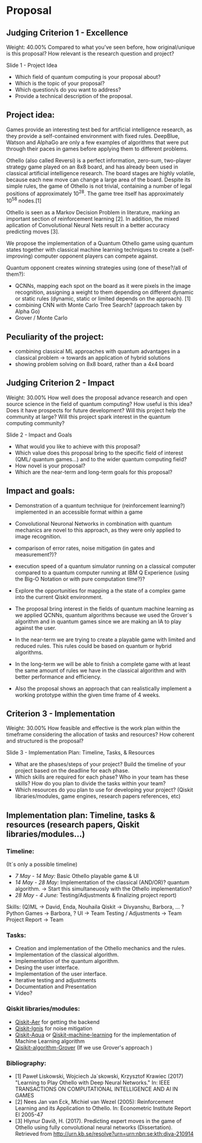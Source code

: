 # Proposal


## Judging Criterion 1 - Excellence
Weight: 40.00%
Compared to what you’ve seen before, how original/unique is this proposal? 
How relevant is the research question and project?

Slide 1 - Project Idea
- Which field of quantum computing is your proposal about? 
- Which is the topic of your proposal? 
- Which question/s do you want to address? 
- Provide a technical description of the proposal. 

## Project idea:
Games provide an interesting test bed for artificial intelligence research, as they provide a self-contained environment with fixed rules. DeepBlue, Watson and AlphaGo are only a few examples of algorithms that were put through their paces in games before applying them to different problems.

Othello (also called Reversi) is a perfect information, zero-sum, two-player strategy game played on an 8x8 board, and has already been used in classical artificial intelligence research. The board stages are highly volatile, because each new move can change a large area of the board. Despite its simple rules, the game of Othello is not trivial, containing a number of legal positions of approximately 10<sup>28</sup>. The game tree itself has approximately 10<sup>58</sup> nodes.[1]

Othello is seen as a Markov Decision Problem in literature, marking an important section of reinforcement learning [2]. In addition, the mixed aplication of Convolutional Neural Nets result in a better accuracy predicting moves [3].

We propose the implementation of a Quantum Othello game using quantum states together with classical machine learning techniques to create a (self-improving) computer opponent players can compete against.

Quantum opponent creates winning strategies using (one of these?/all of them?):
- QCNNs, mapping each spot on the board as it were pixels in the image recognition, assigning a weight to them depending on different dynamic or static rules (dynamic, static or limited depends on the approach). [1]
- combining CNN with Monte Carlo Tree Search? (approach taken by Alpha Go)
- Grover / Monte Carlo


## Peculiarity of the project:
- combining classical ML approaches with quantum advantages in a classical problem -> towards an application of hybrid solutions
- showing problem solving on 8x8 board, rather than a 4x4 board



## Judging Criterion 2 - Impact
Weight: 30.00%
How well does the proposal advance research and open source science in the field of quantum computing? 
How useful is this idea? Does it have prospects for future development? 
Will this project help the community at large? Will this project spark interest in the quantum computing community?


Slide 2 - Impact and Goals
- What would you like to achieve with this proposal? 
- Which value does this proposal bring to the specific field of interest (QML/ quantum games...) and to the wider quantum computing field? 
- How novel is your proposal? 
- Which are the near-term and long-term goals for this proposal?   

## Impact and goals:

- Demonstration of a quantum technique for (reinforcement learning?) implemented in an accessible format within a game

- Convolutional Neuronal Networks in combination with quantum mechanics are novel to this approach, as they were only applied to image recognition.

- comparison of error rates, noise mitigation (in gates and measurement?)?

- execution speed of a quantum simulator running on a classical computer compared to a quantum computer running at IBM Q Experience (using the Big-O Notation or with pure computation time?)?

- Explore the opportunities for mapping a the state of a complex game into the current Qiskit environment.

- The proposal bring interest in the fields of quantum machine learning as we applied QCNNs, quantum algorithms because we used the Grover´s algorithm and in quantum games since we are making an IA to play against the user.

- In the near-term we are trying to create a playable game with limited and reduced rules. This rules could be based on quantum or hybrid algorithms. 

- In the long-term we will be able to finish a complete game with at least the same amount of rules we have in the classical algorithm and with better performance and efficiency.

- Also the proposal shows an approach that can realistically implement a working prototype within the given time frame of 4 weeks. 

## Criterion 3 - Implementation
Weight: 30.00%
How feasible and effective is the work plan within the timeframe considering the allocation of tasks and resources?
How coherent and structured is the proposal? 

Slide 3 - Implementation Plan: Timeline, Tasks, & Resources
- What are the phases/steps of your project? Build the timeline of your project based on the deadline for each phase.
- Which skills are required for each phase? Who in your team has these skills? How do you plan to divide the tasks within your team? 
- Which resources do you plan to use for developing your project? (Qiskit libraries/modules, game engines, research papers references, etc) 

## Implementation plan: Timeline, tasks & resources (research papers, Qiskit libraries/modules...)

### Timeline:
(It´s only a possible timeline)
- *7  May - 14 May:* Basic Othello playable game & UI 
- *14 May - 28 May:* Implementation of the classical (AND/OR)? quantum algorithm. -> Start this simultaneuosly with the Othello implementation?
- *28 May - 4 June:* Testing/Adjustments & finalizing project report)

Skills: 
(Q)ML -> David, Enda, Nouhaila
Qiskit -> Divyanshu, Barbora, ... ?
Python Games -> Barbora, ?
UI -> Team
Testing / Adjustments -> Team 
Project Report -> Team 

### Tasks:
- Creation and implementation of the Othello mechanics and the rules.
- Implementation of the classical algorithm.
- Implementation of the quantum algorithm.
- Desing the user interface.
- Implementation of the user interface.
- Iterative testing and adjustments
- Documentation and Presentation
- Video? 

### Qiskit libraries/modules: 
- [Qiskit-Aer](https://qiskit.org/documentation/apidoc/aer.html) for getting the backend 
- [Qiskit-Ignis](https://qiskit.org/documentation/apidoc/ignis.html?highlight=ignis#module-qiskit.ignis) for noise mitigation
- [Qiskit-Aqua](https://qiskit.org/documentation/apidoc/qiskit_aqua.html) or [Qiskit-machine-learning](https://qiskit.org/documentation/machine-learning/apidocs/qiskit_machine_learning.html#qiskit-s-machine-learning-module-qiskit-machine-learning) for the implementation of Machine Learning algorithm
- [Qisikit-algorithm-Grover](https://qiskit.org/documentation/stubs/qiskit.algorithms.Grover.html?highlight=grover#qiskit.algorithms.Grover) (If we use Grover's approach )



### Bibliography:
- [1] Paweł Liskowski, Wojciech Ja´skowski, Krzysztof Krawiec (2017) "Learning to Play Othello with Deep Neural
Networks." In: IEEE TRANSACTIONS ON COMPUTATIONAL INTELLIGENCE AND AI IN GAMES
- [2] Nees Jan van Eck, Michiel van Wezel (2005): Reinforcement Learning and its Application to Othello. In: Econometric Institute Report EI 2005-47
- [3] Hlynur Davíð, H. (2017). Predicting expert moves in the game of Othello using fully convolutional neural networks (Dissertation). Retrieved from http://urn.kb.se/resolve?urn=urn:nbn:se:kth:diva-210914

